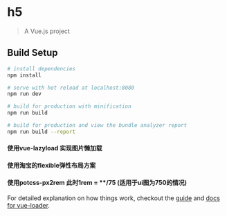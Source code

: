 # h5

> A Vue.js project

## Build Setup

``` bash
# install dependencies
npm install

# serve with hot reload at localhost:8080
npm run dev

# build for production with minification
npm run build

# build for production and view the bundle analyzer report
npm run build --report
```


#### 使用vue-lazyload 实现图片懒加载
#### 使用淘宝的flexible弹性布局方案
#### 使用potcss-px2rem 此时1rem = **/75 (适用于ui图为750的情况)

For detailed explanation on how things work, checkout the [guide](http://vuejs-templates.github.io/webpack/) and [docs for vue-loader](http://vuejs.github.io/vue-loader).